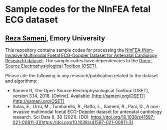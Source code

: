 # Sample codes for the NInFEA fetal ECG dataset
## [Reza Sameni](reza.sameni@gmail.com), Emory University
This repository contains sample codes for processing the [NInFEA (Non-Invasive Multimodal Foetal ECG-Doppler Dataset for Antenatal Cardiology Research) dataset](https://physionet.org/content/ninfea/1.0.0/). The sample codes have dependencies to the [Open-Source Electrophysiological Toolbox (OSET)](https://gitlab.com/rsameni/OSET).

Please cite the following in any research/publication related to the dataset and algorithms:
* Sameni R, The Open-Source Electrophysiological Toolbox (OSET), version 3.14, 2018. [Online]. Available: [http://sameni.org/OSET/](http://sameni.org/OSET)
* Sulas, E., Urru, M., Tumbarello, R., Raffo, L., Sameni, R., Pani, D., A non-invasive multimodal foetal ECG–Doppler dataset for antenatal cardiology research. Sci Data 8, 30 (2021). [DOI: https://doi.org/10.1038/s41597-021-00811-3](https://doi.org/10.1038/s41597-021-00811-3)

